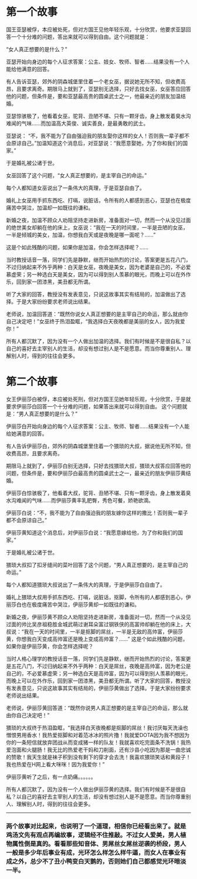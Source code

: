 # 第一个故事

国王亚瑟被俘，本应被处死，但对方国王见他年轻乐观，十分欣赏，他要求亚瑟回答一个十分难的问题，答出来就可以得到自由。这个问题就是：

“女人真正想要的是什么？”

亚瑟开始向身边的每个人征求答案：公主、妓女、牧师、智者……结果没有一个人能给他满意的回答。

有人告诉亚瑟，郊外的阴森城堡里住着一个老女巫，据说她无所不知，但收费高昂，且要求离奇。期限马上就到了，亚瑟别无选择，只好去找女巫，女巫答应回答他的问题，但条件是，要和亚瑟最高贵的圆桌武士之一，他最亲近的朋友加温结婚。

亚瑟惊骇极了，他看着女巫，驼背、丑陋不堪、只有一颗牙齿，身上散发着臭水沟难闻的气味……而加温高大英俊、诚实善良，是最勇敢的武士。

亚瑟说： “不，我不能为了自由强迫我的朋友娶你这样的女人！否则我一辈子都不会原谅自己。”加温知道这个消息后，对亚瑟说：“我愿意娶她，为了你和我们的国家。”

于是婚礼被公诸于世。

女巫回答了这个问题，“女人真正想要的，是主宰自己的命运。”

每个人都知道女巫说出了一条伟大的真理，于是亚瑟自由了。

婚礼上女巫用手抓东西吃、打嗝，说脏话，令所有的人都感到恶心，亚瑟也在极度痛苦中哭泣，加温却一如既往的谦和。

新婚之夜，加温不顾众人劝阻坚持走进新房，准备面对一切，然而一个从没见过面的绝世美女却躺在他的床上，女巫说：“我在一天的时间里，一半是丑陋的女巫，一半是倾城的美女，加温，你想我白天或是夜晚是哪一面呢？……”

这是个如此残酷的问题，如果你是加温，你会怎样选择呢？……

当时教授话音一落，同学们先是静默，继而开始热烈的讨论，答案更是五花八门，不过归纳起来不外乎两种：白天是女巫，夜晚是美女，因为老婆是自己的，不必爱慕虚荣；另一种选白天是美女，因为可以得到别人羡慕的眼光，而晚上可以在外作乐，回到家一团漆黑，美丑都无所谓。

听了大家的回答，教授没有发表意见，只说这故事其实有结局的，加温做出了选择。于是大家纷纷要求老师说出结果。

老师说，加温回答道：“既然你说女人真正想要的是主宰自己的命运，那么就由你自己决定吧！”女巫终于热泪盈眶，“我选择白天夜晚都是美丽的女人，因为我爱你！”

所有人都沉默了，因为没有一个人做出加温的选择。我们有时候是不是很自私？以自己的喜好去主宰别人的生活，却没有想过别人是不是愿意。而当你尊重别人、理解别人时，得到的往往会更多。


# 第二个故事

女王伊丽莎白被俘，本应被处死刑，但对方国王见她年轻乐观，十分欣赏，于是就要求伊丽莎白回答一个十分难的问题，如果答出来就可以得到自由。
这个问题就是：“男人真正想要的是什么？”

伊丽莎白开始向身边的每个人征求答案：公主、牧师、智者……结果没有一个人能给她满意的回答。

有人告诉伊丽莎白，郊外的阴森城堡里住着一个猥琐的大叔，据说他无所不知，但收费高昂，且要求离奇。

期限马上就到了，伊丽莎白别无选择，只好去找猥琐大叔，猥琐大叔答应回答他的问题，但条件是，要和伊丽莎白最高贵的圆桌武士之一，最亲近的朋友伊丽莎黄结婚。

伊丽莎白惊骇极了，他看着大叔，驼背、丑陋不堪、只有一颗牙齿，身上散发着臭水沟难闻的气味……而伊丽莎黄丰乳肥臀，秀色可餐，娇艳欲滴。

伊丽莎白说：“不，我不能为了自由强迫我的朋友嫁你这样的撒比！否则我一辈子都不会原谅自己。”

伊丽莎黄知道这个消息后，对伊丽莎白说：“我愿意嫁给他，为了你和我们的国家。”

于是婚礼被公诸于世。

猥琐大叔扣了扣牙缝间的菜叶回答了这个问题，“男人真正想要的，是主宰自己的命运。”

每个人都知道猥琐大叔说出了一条伟大的真理，于是伊丽莎白自由了。

婚礼上猥琐大叔用手抓东西吃、打嗝，说脏话，抠脚，令所有的人都感到恶心，伊丽莎白也在极度痛苦中哭泣，伊丽莎黄却一如既往的谦和。

新婚之夜，伊丽莎黄不顾众人劝阻坚持走进新房，准备面对一切，然而一个从没见过面的帅比吴彦祖稳胜金城武萌过谢耳朵富过钢铁侠的高富帅却躺在他的床上，大叔说：“我在一天的时间里，一半是抠脚的屌丝，一半是无敌的高帅富，伊丽莎黄，你想我白天变成高帅富还是晚上变成高帅富？……”
这是个如此残酷的问题，如果你是伊丽莎黄，你会怎样选择呢？

当时人格心理学的教授话音一落，同学们先是静默，继而开始热烈的讨论，答案更是五花八门，不过归纳起来不外乎两种：白天是屌丝，夜晚是高帅富，因为老公是自己的，不必爱慕虚荣；另一种选白天是高帅富，因为可以得到别人羡慕的眼光，而晚上可以在外作乐，回到家一团漆黑，美丑都无所谓。听了大家的回答，教授没有发表意见，只说这故事其实有结局的，伊丽莎黄做出了选择。于是大家纷纷要求老师说出结果。

老师说，伊丽莎黄回答道：“既然你说男人真正想要的是主宰自己的命运，那么就由你自己决定吧！”

猥琐的大叔终于热泪盈眶，“我选择白天夜晚都是抠脚的屌丝！我讨厌每天洗澡也憎恨男用香水！我热爱抠脚和对着范冰冰的照片撸！我就爱DOTA因为我不想因为你的一条短信就放弃团战从而变成猪一样的队友！我就喜欢吃完面条不洗锅！我热爱泡面和火腿肠！我无比的热爱老干妈和刀削面，还有沙县小吃因为那是一曲忠诚的赞歌！我天生就是袜子积到没有剩下的穿才会去洗！我喜欢猥琐笑话和黄段子！我也热爱在H网上看大咪咪！因为我爱你！” 

伊丽莎黄听了之后，有一点奶痛。。。。。。

所有人都沉默了，因为没有一个人做出伊丽莎黄的选择。我们有时候是不是很自私？以自己的喜好去主宰别人的生活，却没有想过别人是不是愿意。而当你尊重别人、理解别人时，得到的往往会更多。

-------------------------------------------------------

### 两个故事对比起来，也说明了一个道理，相信你已经看出来了。就是鸡汤文先有观点再编故事，逻辑经不住推敲。不过女人爱美，男人植物属性倒是真的。看看那些知音体、男屌丝女屌丝逆袭的桥段，男人一般是多少年后事业有成，光环怎么样怎么样牛逼，而女人在事业有成之外，总少不了丑小鸭变白天鹅的，否则她们自己都感觉光环暗淡一半。
